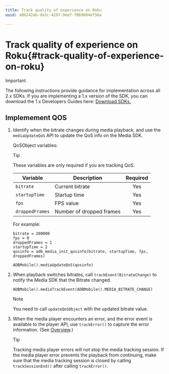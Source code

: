 ```yaml
---
title: Track quality of experience on Roku
uuid: a8b242ab-da3c-4297-9eef-f0b9684ef56a

---
```


# Track quality of experience on Roku{#track-quality-of-experience-on-roku}

>[!IMPORTANT]
>
>The following instructions provide guidance for implementation across all 2.x SDKs. If you are implementing a 1.x version of the SDK, you can download the 1.x Developers Guides here: [Download SDKs.](/help/sdk-implement/download-sdks.md)

## Implemement QOS

1. Identify when the bitrate changes during media playback, and use the `mediaUpdateQoS` API to update the QoS info on the Media SDK.

    QoSObject variables: 
 
    >[!TIP]
    >
    >These variables are only required if you are tracking QoS.
 
    | Variable | Description | Required |
    | --- | --- | :---: |
    | `bitrate` | Current bitrate | Yes |
    | `startupTime` | Startup time | Yes |
    | `fps` | FPS value | Yes |
    | `droppedFrames` | Number of dropped frames | Yes |
 
    For example:

    ```
    bitrate = 200000
    fps = 0
    droppedFrames = 1
    startupTime = 2
    qosinfo = adb_media_init_qosinfo(bitrate, startupTime, fps, droppedFrames)

    ADBMobile().mediaUpdateQoS(qosinfo)
    ```

    <!--
    QoS object creation:
 
    ```
    qosInfo=adb_media_init_qosinfo()
    qosInfo.bitrate = 200000
    qosInfo.fps = 0
    qosInfo.droppedFrames = 1
    qosInfo.startupTime = 2
    ```
    -->

1. When playback switches bitrates, call `trackEvent(BitrateChange)` to notify the Media SDK that the Bitrate changed. 

    ```
    ADBMobile().mediaTrackEvent(ADBMobile().MEDIA_BITRATE_CHANGE)
    ```

    >[!NOTE]
    >
    >You need to call `updateQoSObject` with the updated bitrate value.

    <!--
    ```
    qosContextData = {}
    ADBMobile().mediaTrackEvent(MEDIA_BITRATE_CHANGE, qosInfo, qosContextData)
    ```
 
    >[!IMPORTANT]
    >
    >Update the QoS object and call the bitrate change event on every bitrate change. This provides the most accurate QoS data.
    -->

1. When the media player encounters an error, and the error event is available to the player API, use `trackError()` to capture the error information. (See [Overview](/help/sdk-implement/track-errors/track-errors-overview.md).)

    >[!TIP]
    >
    >Tracking media player errors will not stop the media tracking session. If the media player error prevents the playback from continuing, make sure that the media tracking session is closed by calling `trackSessionEnd()` after calling `trackError()`.

